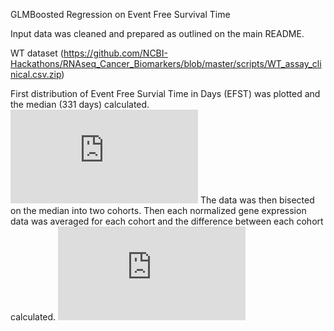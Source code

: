GLMBoosted Regression on Event Free Survival Time 

Input data was cleaned and prepared as outlined on the main README. 

WT dataset (https://github.com/NCBI-Hackathons/RNAseq_Cancer_Biomarkers/blob/master/scripts/WT_assay_clinical.csv.zip)

First distribution of Event Free Survial Time in Days (EFST) was plotted and the median (331 days) calculated. ![Distribution_of_EVST_median](https://github.com/NCBI-Hackathons/RNAseq_Cancer_Biomarkers/blob/master/Ryan/Distribution_of_EVST_median.pdf) The data was then bisected on the median into two cohorts. Then each normalized gene expression data was averaged for each cohort and the difference between each cohort calculated. ![Log_variance_plot](https://github.com/NCBI-Hackathons/RNAseq_Cancer_Biomarkers/blob/master/Ryan/log_variance_plot.pdf) 
